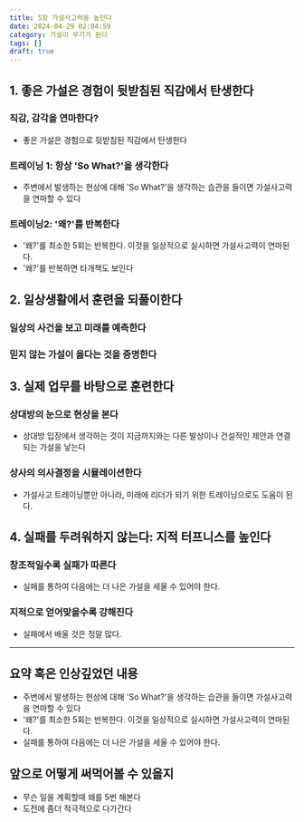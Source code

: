 ```yaml
---
title: 5장 가설사고력을 높인다
date: 2024-04-29 02:04:59
category: 가설이 무기가 된다
tags: []
draft: true
---
```


## 1. 좋은 가설은 경험이 뒷받침된 직감에서 탄생한다

### 직감, 감각을 연마한다?

- 좋은 가설은 경험으로 뒷받침된 직감에서 탄생한다

### 트레이닝 1: 항상 'So What?'을 생각한다

- 주변에서 발생하는 현상에 대해 'So What?'을 생각하는 습관을 들이면 가설사고력을 연마할 수 있다

### 트레이닝2: '왜?'를 반복한다

- '왜?'를 최소한 5회는 반복한다. 이것을 일상적으로 실시하면 가설사고력이 연마된다.
- '왜?'를 반복하면 타개책도 보인다

## 2. 일상생활에서 훈련을 되풀이한다

### 일상의 사건을 보고 미래를 예측한다

### 믿지 않는 가설이 옳다는 것을 증명한다

## 3. 실제 업무를 바탕으로 훈련한다

### 상대방의 눈으로 현상을 본다

- 상대방 입장에서 생각하는 것이 지금까지와는 다른 발상이나 건설적인 제안과 연결되는 가설을 낳는다

### 상사의 의사결정을 시뮬레이션한다

- 가설사고 트레이닝뿐만 아니라, 미래에 리더가 되기 위한 트레이닝으로도 도움이 된다.

## 4. 실패를 두려워하지 않는다: 지적 터프니스를 높인다

### 창조적일수록 실패가 따른다

- 실패를 통하여 다음에는 더 나은 가설을 세울 수 있어야 한다.

### 지적으로 얻어맞을수록 강해진다

- 실패에서 배울 것은 정말 많다.

---

## 요약 혹은 인상깊었던 내용

- 주변에서 발생하는 현상에 대해 'So What?'을 생각하는 습관을 들이면 가설사고력을 연마할 수 있다
- '왜?'를 최소한 5회는 반복한다. 이것을 일상적으로 실시하면 가설사고력이 연마된다.
- 실패를 통하여 다음에는 더 나은 가설을 세울 수 있어야 한다.

## 앞으로 어떻게 써먹어볼 수 있을지

- 무슨 일을 계획할때 왜를 5번 해본다
- 도전에 좀더 적극적으로 다가간다
